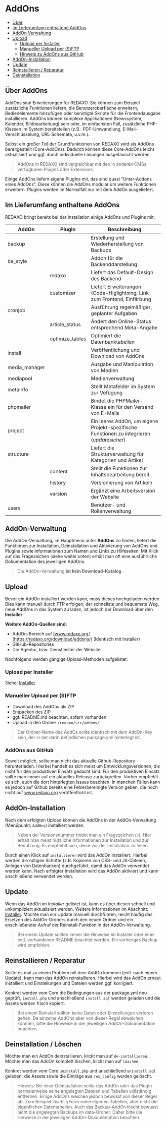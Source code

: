 # AddOns

- [Über](#ueber)
- [Im Lieferumfang enthaltene AddOns](#included)
- [AddOn Verwaltung](#addons)
- [Upload](#upload)
   - [Upload per Installer](#upinstaller)
   - [Manueller Upload per (S)FTP](#upftp) 
   - [Hinweis zu AddOns aus GitHub](#github)  
- [AddOn-Installation](#install)
- [Update](#update)
- [Reinstallieren / Reparatur](#reinstall)
- [Deinstallation](#uninstall)

<a name="ueber"></a>
## Über AddOns

AddOns sind Erweiterungen für REDAXO. Sie können zum Beispiel zusätzliche Funktionen liefern, die Benutzeroberfläche erweitern, Bedienelemente hinzufügen oder benötigte Skripte für die Frontendausgabe installieren. AddOns können komplexe Applikationen (Newssystem, Kalender, Bildbearbeitung) sein oder, im einfachsten Fall, zusätzliche PHP-Klassen im System bereitstellen (z.B.: PDF-Umwandlung, E-Mail-Verschlüsselung, URL-Schemata, u.v.m.).

Selbst ein großer Teil der Grundfunktionen von REDAXO wird als AddOns bereitgestellt (Core-AddOns). Dadurch können diese Core-AddOns leicht aktualisiert und ggf. durch individuelle Lösungen ausgetauscht werden. 

> AddOns in REDAXO sind vergleichbar mit den in anderen CMSs verfügbaren Plugins oder Extensions.

Einige AddOns liefern eigene PlugIns mit, das sind quasi "Unter-Addons eines AddOns". Diese können die AddOns modular um weitere Funktionen erweitern. Plugins werden im Normalfall nur mit dem AddOn ausgeliefert.


<a name="included"></a>
## Im Lieferumfang enthaltene AddOns

REDAXO bringt bereits bei der Installation einige AddOns und PlugIns mit:

AddOn | PlugIn | Beschreibung
------------- | ------------- | -------------
backup | |Erstellung und Wiederherstellung von Backups
be_style | | Addon für die Backenddarstellung
|| redaxo | Liefert das Default-Design des Backend
|| customizer | Liefert Erweiterungen (Code-Higlightning, Link zum Frontend, Einfärbung
cronjob | | Ausführung regelmäßiger, geplanter Aufgaben
|| article_status | Ändert den Online-Status entsprechend Meta-Angabe
|| optimize_tables | Optimiert die Datenbanktabellen
install | | Veröffentlichung und Download von AddOns
media_manager | | Ausgabe und Manipulation von Medien
mediapool | | Medienverwaltung
metainfo | | Stellt Metafelder im System zur Vefügung
phpmailer | | Bindet die PHPMailer-Klasse ein für den Versand von E-Mails
project | | Ein leeres AddOn, um eigene Projekt-spezifische Funktionen zu integrieren (*updatesicher*)
structure | | Liefert die Strukturverwaltung für Kategorien und Artikel
|| content | Stellt die Funktionen zur Inhaltsbearbeitung bereit
|| history | Versionierung von Artikeln
|| version | Ergänzt eine Arbeitsversion der Website
users | |Benutzer- und Rollenverwaltung

<a name="addons"></a>
## AddOn-Verwaltung 
Die AddOn-Verwaltung, im Hauptmenü unter **AddOns** zu finden, liefert die Funktionen zur Installation, Deinstallation und Aktivierung von AddOns und PlugIns sowie Informationen zum Namen und Links zu Hilfeseiten. Mit Klick auf das Fragezeichen (siehe weiter unten) erhält man oft eine ausführliche Dokumentation des jeweiligen AddOns.

> Die AddOn-Verwaltung **ist kein Download-Katalog**.

   
<a name="upload"></a>
## Upload 
Bevor ein AddOn installiert werden kann, muss dieses hochgeladen werden. Dies kann manuell durch FTP erfolgen; der schnellste und bequemste Weg, neue AddOns in das System zu laden, ist jedoch der Download über den **Installer**. 

**Weitere AddOn-Quellen sind:**

- AddOn-Bereich auf [www.redaxo.org](https://redaxo.org/download/addons/) (Identisch mit Installer) 
- GitHub-Repositories
- Die Agentur, bzw. Dienstleister der Website

Nachfolgend werden gängige Upload-Methoden aufgelistet:

<a name="upinstaller"></a>
### Upload per Installer
Siehe: [Installer](/{{path}}/{{version}}/installer)

<a name="upftp"></a>
### Manueller Upload per (S)FTP
- Download des AddOns als ZIP
- Entpacken des ZIP
- ggf. README.md beachten, sofern vorhanden
- Upload in den Ordner `/redaxo/src/addons/`

> Der Ordner-Name des AddOs sollte identisch mit dem AddOn-Key sein, der in der darin befindlichen package.yml hinterlegt ist.

<a name="github"></a> 
### AddOns aus GitHub
Soweit möglich, sollte man nicht das aktuelle Github-Repository herunterladen. Hierbei handelt es sich meist um Entwicklungsversionen, die nicht für den produktiven Einsatz gedacht sind. Für den produktiven Einsatz sollte man immer auf ein aktuelles Release zurückgreifen. Vorher empfiehlt es sich, auch die dort hinterlegten Issues beachten. In manchen Fällen kann es jedoch auf Github bereits eine Fehlerbereinigte Version geben, die noch nicht auf www.redaxo.org veröffentlicht ist.

<a name="install"></a> 
## AddOn-Installation

Nach dem erfolgten Upload können die AddOns in der AddOn-Verwaltung (Menüpunkt: `AddOns`) installiert werden. 

> Neben der Versionsnummer findet man ein Fragezeichen (`?`). Hier erhält man meist nützliche Informationen zur Installation und zur Benutzung. Es empfiehlt sich, diese vor der Installation zu lesen. 

Durch einen Klick auf `installieren` wird das AddOn installiert. Hierbei werden die nötigen Schritte (z.B. Kopieren von CSS- und JS-Dateien, Anlegen von Datenbanken) durchgeführt, damit das AddOn verwendet werden kann. Nach erfolgter Installation wird das AddOn aktiviert und kann anschließend verwendet werden. 

<a name="update"></a>
## Update

Wenn das AddOn im *Installer* gelistet ist, kann es über diesen schnell und unkompliziert aktualisiert werden. 
Weitere Informationen im Abschnitt: [Installer](/{{path}}/{{version}}/installer). Möchte man ein Update manuell durchführen, reicht häufig das Ersetzen des AddOn-Ordners durch den neuen Ordner und ein anschließender Aufruf der Reinstall-Funktion in der AddOn-Verwaltung. 

> Bei einem Update sollten immer die Hinweise im Installer oder einer evtl. vorhandenen README beachtet werden. Ein vorheriges Backup wird empfohlen.

<a name="reinstall"></a>
## Reinstallieren / Reparatur

Sollte es mal zu einem Problem mit dem AddOn kommen (evtl. nach einem Update), kann man das AddOn reinstallieren. Hierbei wird das AddOn erneut installiert und Einstellungen und Dateien werden ggf. korrigiert.

Konkret werden vom Core die Bedingungen aus der package.yml neu geprüft, `install.php` und anschließend `install.sql` werden geladen und die Assets werden frisch kopiert.

> Bei einem Reinstall sollten keine Daten oder Einstellungen verloren gehen. Da einzelne AddOns aber von dieser Regel abweichen könnten, bitte die Hinweise in der jeweiligen AddOn-Dokumentation beachten. 

<a name="uninstall"></a>
## Deinstallation / Löschen

Möchte man ein AddOn deinstallieren, klickt man auf  `de-installieren`. Möchte man das AddOn komplett löschen, klickt man auf `löschen`.

Konkret werden vom Core `uninstall.php` und anschließend `uninstall.sql` geladen; die Assets sowie die Einträge aus `rex_config` werden gelöscht.

> Hinweis:
Bei einer Deinstallation sollte das AddOn oder das PlugIn normalerweise seine angelegten Dateien und Tabellen vollständig entfernen. Einige AddOns weichen jedoch bewusst von dieser Regel ab. Zum Beispiel löscht yForm seine eigenen Tabellen, aber nicht die eigentlichen Datentabellen. Auch das Backup-AddOn löscht bewusst nicht die angelegten Backups im data-Ordner. Daher bitte die Hinweise in der jeweiligen AddOn-Dokumentation beachten.


